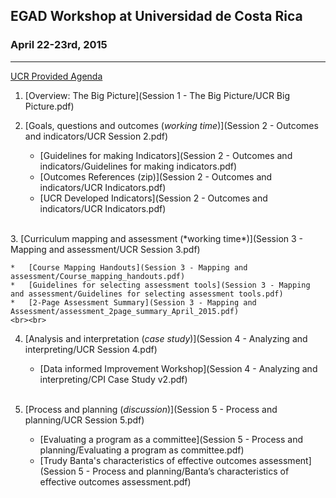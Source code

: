 ## EGAD Workshop at Universidad de Costa Rica
### April 22-23rd, 2015

---

[UCR Provided Agenda](Agenda.pdf)

1.  [Overview: The Big Picture](Session 1 - The Big Picture/UCR Big Picture.pdf)

2.  [Goals, questions and outcomes (*working time*)](Session 2 - Outcomes and indicators/UCR Session 2.pdf)

 	  *   [Guidelines for making Indicators](Session 2 - Outcomes and indicators/Guidelines for making indicators.pdf)
    *   [Outcomes References (zip)](Session 2 - Outcomes and indicators/UCR Indicators.pdf)  
    *   [UCR Developed Indicators](Session 2 - Outcomes and indicators/UCR Indicators.pdf)  
<br>
3.  [Curriculum mapping and assessment (*working time*)](Session 3 - Mapping and assessment/UCR Session 3.pdf)

    *   [Course Mapping Handouts](Session 3 - Mapping and assessment/Course_mapping_handouts.pdf)
    *   [Guidelines for selecting assessment tools](Session 3 - Mapping and assessment/Guidelines for selecting assessment tools.pdf)
    *   [2-Page Assessment Summary](Session 3 - Mapping and Assessment/assessment_2page_summary_April_2015.pdf)
    <br><br>
4. [Analysis and interpretation (*case study*)](Session 4 - Analyzing and interpreting/UCR Session 4.pdf)

    * [Data informed Improvement Workshop](Session 4 - Analyzing and interpreting/CPI Case Study v2.pdf)
    <br><br>
5.  [Process and planning (*discussion*)](Session 5 - Process and planning/UCR Session 5.pdf)

    *   [Evaluating a program as a committee](Session 5 - Process and planning/Evaluating a program as committee.pdf)
    *   [Trudy Banta's characteristics of effective outcomes assessment](Session 5 - Process and planning/Banta’s characteristics of effective outcomes assessment.pdf)
